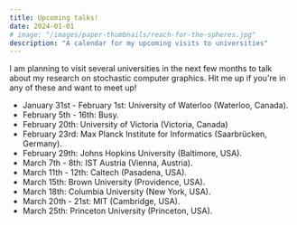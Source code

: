 ```yaml
---
title: Upcoming talks!
date: 2024-01-01
# image: "/images/paper-thumbnails/reach-for-the-spheres.jpg"
description: "A calendar for my upcoming visits to universities"
---
```


I am planning to visit several universities in the next few months to talk about my research on stochastic computer graphics. Hit me up if you're in any of these and want to meet up!

- January 31st - February 1st: University of Waterloo (Waterloo, Canada).
- February 5th - 16th: Busy.
- February 20th: University of Victoria (Victoria, Canada)
- February 23rd: Max Planck Institute for Informatics (Saarbrücken, Germany).
- February 29th: Johns Hopkins University (Baltimore, USA).
- March 7th - 8th: IST Austria (Vienna, Austria).
- March 11th - 12th: Caltech (Pasadena, USA).
- March 15th: Brown University (Providence, USA).
- March 18th: Columbia University (New York, USA).
- March 20th - 21st: MIT (Cambridge, USA).
- March 25th: Princeton University (Princeton, USA).